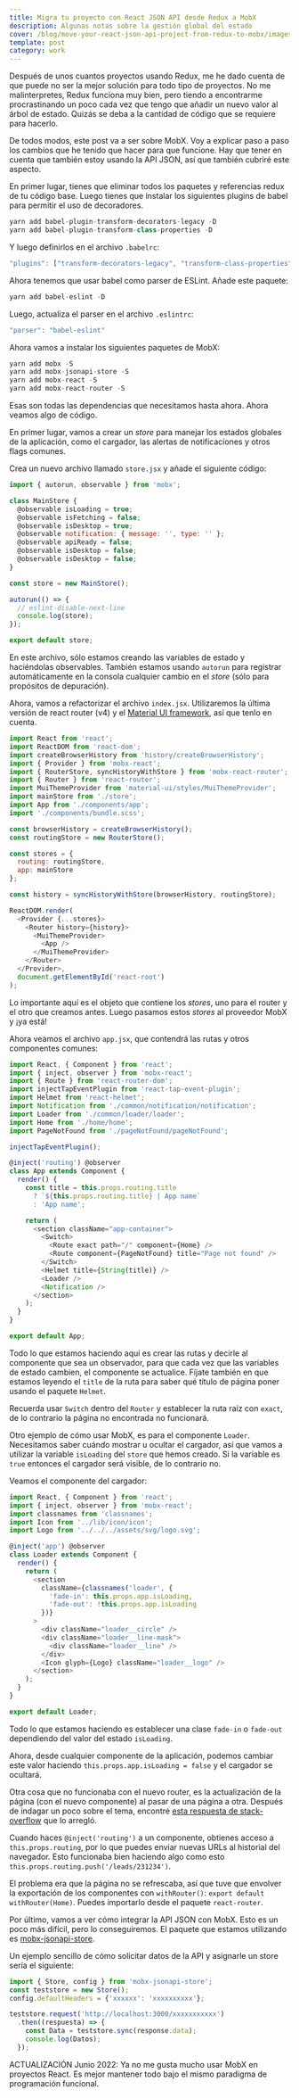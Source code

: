 ```yaml
---
title: Migra tu proyecto con React JSON API desde Redux a MobX
description: Algunas notas sobre la gestión global del estado
cover: /blog/move-your-react-json-api-project-from-redux-to-mobx/images/mobx.jpg
template: post
category: work
---
```


Después de unos cuantos proyectos usando Redux, me he dado cuenta de que puede no ser la mejor solución para todo tipo de proyectos. No me malinterpretes, Redux funciona muy bien, pero tiendo a encontrarme procrastinando un poco cada vez que tengo que añadir un nuevo valor al árbol de estado. Quizás se deba a la cantidad de código que se requiere para hacerlo.

De todos modos, este post va a ser sobre MobX. Voy a explicar paso a paso los cambios que he tenido que hacer para que funcione. Hay que tener en cuenta que también estoy usando la API JSON, así que también cubriré este aspecto.

En primer lugar, tienes que eliminar todos los paquetes y referencias redux de tu código base. Luego tienes que instalar los siguientes plugins de babel para permitir el uso de decoradores.

```javascript
yarn add babel-plugin-transform-decorators-legacy -D
yarn add babel-plugin-transform-class-properties -D
```

Y luego definirlos en el archivo `.babelrc`:

```javascript
"plugins": ["transform-decorators-legacy", "transform-class-properties"]
```

Ahora tenemos que usar babel como parser de ESLint. Añade este paquete:

```javascript
yarn add babel-eslint -D
```

Luego, actualiza el parser en el archivo `.eslintrc`:

```javascript
"parser": "babel-eslint"
```

Ahora vamos a instalar los siguientes paquetes de MobX:

```javascript
yarn add mobx -S
yarn add mobx-jsonapi-store -S
yarn add mobx-react -S
yarn add mobx-react-router -S
```

Esas son todas las dependencias que necesitamos hasta ahora. Ahora veamos algo de código.

En primer lugar, vamos a crear un *store* para manejar los estados globales de la aplicación, como el cargador, las alertas de notificaciones y otros flags comunes.

Crea un nuevo archivo llamado `store.jsx` y añade el siguiente código:

```javascript
import { autorun, observable } from 'mobx';

class MainStore {
  @observable isLoading = true;
  @observable isFetching = false;
  @observable isDesktop = true;
  @observable notification: { message: '', type: '' };
  @observable apiReady = false;
  @observable isDesktop = false;
  @observable isDesktop = false;
}

const store = new MainStore();

autorun(() => {
  // eslint-disable-next-line
  console.log(store);
});

export default store;
```

En este archivo, sólo estamos creando las variables de estado y haciéndolas observables. También estamos usando `autorun` para registrar automáticamente en la consola cualquier cambio en el *store* (sólo para propósitos de depuración).

Ahora, vamos a refactorizar el archivo `index.jsx`. Utilizaremos la última versión de react router (v4) y el [Material UI framework](www.material-ui.com), así que tenlo en cuenta.

```javascript
import React from 'react';
import ReactDOM from 'react-dom';
import createBrowserHistory from 'history/createBrowserHistory';
import { Provider } from 'mobx-react';
import { RouterStore, syncHistoryWithStore } from 'mobx-react-router';
import { Router } from 'react-router';
import MuiThemeProvider from 'material-ui/styles/MuiThemeProvider';
import mainStore from './store';
import App from './components/app';
import './components/bundle.scss';

const browserHistory = createBrowserHistory();
const routingStore = new RouterStore();

const stores = {
  routing: routingStore,
  app: mainStore
};

const history = syncHistoryWithStore(browserHistory, routingStore);

ReactDOM.render(
  <Provider {...stores}>
    <Router history={history}>
      <MuiThemeProvider>
        <App />
      </MuiThemeProvider>
    </Router>
  </Provider>,
  document.getElementById('react-root')
);
```

Lo importante aquí es el objeto que contiene los *stores*, uno para el router y el otro que creamos antes. Luego pasamos estos *stores* al proveedor MobX y ¡ya está!

Ahora veamos el archivo `app.jsx`, que contendrá las rutas y otros componentes comunes:

```javascript
import React, { Component } from 'react';
import { inject, observer } from 'mobx-react';
import { Route } from 'react-router-dom';
import injectTapEventPlugin from 'react-tap-event-plugin';
import Helmet from 'react-helmet';
import Notification from './common/notification/notification';
import Loader from './common/loader/loader';
import Home from './home/home';
import PageNotFound from './pageNotFound/pageNotFound';

injectTapEventPlugin();

@inject('routing') @observer
class App extends Component {
  render() {
    const title = this.props.routing.title
      ? `${this.props.routing.title} | App name`
      : 'App name';

    return (
      <section className="app-container">
        <Switch>
          <Route exact path="/" component={Home} />
          <Route component={PageNotFound} title="Page not found" />
        </Switch>
        <Helmet title={String(title)} />
        <Loader />
        <Notification />
      </section>
    );
  }
}

export default App;
```

Todo lo que estamos haciendo aquí es crear las rutas y decirle al componente que sea un observador, para que cada vez que las variables de estado cambien, el componente se actualice. Fíjate también en que estamos leyendo el `title` de la ruta para saber qué título de página poner usando el paquete `Helmet`.

Recuerda usar `Switch` dentro del `Router` y establecer la ruta raíz con `exact`, de lo contrario la página no encontrada no funcionará.

Otro ejemplo de cómo usar MobX, es para el componente `Loader`. Necesitamos saber cuándo mostrar u ocultar el cargador, así que vamos a utilizar la variable `isLoading` del `store` que hemos creado. Si la variable es `true` entonces el cargador será visible, de lo contrario no.

Veamos el componente del cargador:

```javascript
import React, { Component } from 'react';
import { inject, observer } from 'mobx-react';
import classnames from 'classnames';
import Icon from '../lib/icon/icon';
import Logo from '../../../assets/svg/logo.svg';

@inject('app') @observer
class Loader extends Component {
  render() {
    return (
      <section
        className={classnames('loader', {
          'fade-in': this.props.app.isLoading,
          'fade-out': !this.props.app.isLoading
        })}
      >
        <div className="loader__circle" />
        <div className="loader__line-mask">
          <div className="loader__line" />
        </div>
        <Icon glyph={Logo} className="loader__logo" />
      </section>
    );
  }
}

export default Loader;
```

Todo lo que estamos haciendo es establecer una clase `fade-in` o `fade-out` dependiendo del valor del estado `isLoading`.

Ahora, desde cualquier componente de la aplicación, podemos cambiar este valor haciendo `this.props.app.isLoading = false` y el cargador se ocultará.

Otra cosa que no funcionaba con el nuevo router, es la actualización de la página (con el nuevo componente) al pasar de una página a otra. Después de indagar un poco sobre el tema, encontré [esta respuesta de stack-overflow](https://stackoverflow.com/questions/42875949/react-router-v4-redirect-not-working) que lo arregló.

Cuando haces `@inject('routing')` a un componente, obtienes acceso a `this.props.routing`, por lo que puedes enviar nuevas URLs al historial del navegador. Esto funcionaba bien haciendo algo como esto `this.props.routing.push('/leads/231234')`.

El problema era que la página no se refrescaba, así que tuve que envolver la exportación de los componentes con `withRouter()`: `export default withRouter(Home)`. Puedes importarlo desde el paquete `react-router`.

Por último, vamos a ver cómo integrar la API JSON con MobX. Esto es un poco más difícil, pero lo conseguiremos. El paquete que estamos utilizando es [mobx-jsonapi-store](https://github.com/infinum/mobx-jsonapi-store).

Un ejemplo sencillo de cómo solicitar datos de la API y asignarle un store sería el siguiente:

```javascript
import { Store, config } from 'mobx-jsonapi-store';
const teststore = new Store();
config.defaultHeaders = {'xxxxxx': 'xxxxxxxxxx'};

teststore.request('http://localhost:3000/xxxxxxxxxxx')
  .then((respuesta) => {
    const Data = teststore.sync(response.data);
    console.log(Datos);
  });
```

ACTUALIZACIÓN Junio 2022: Ya no me gusta mucho usar MobX en proyectos React. Es mejor mantener todo bajo el mismo paradigma de programación funcional.
